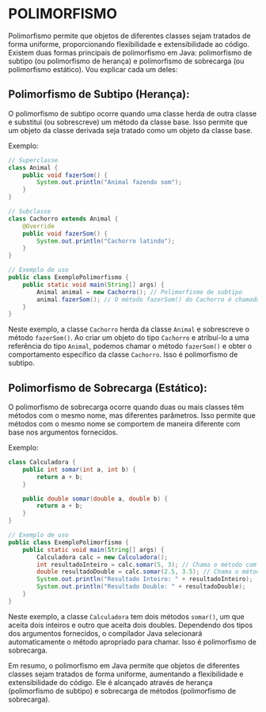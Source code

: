 # POLIMORFISMO
Polimorfismo permite que objetos de diferentes classes sejam tratados de forma uniforme, proporcionando flexibilidade e extensibilidade ao código. Existem duas formas principais de polimorfismo em Java: polimorfismo de subtipo (ou polimorfismo de herança) e polimorfismo de sobrecarga (ou polimorfismo estático). Vou explicar cada um deles:

## Polimorfismo de Subtipo (Herança):
O polimorfismo de subtipo ocorre quando uma classe herda de outra classe e substitui (ou sobrescreve) um método da classe base. Isso permite que um objeto da classe derivada seja tratado como um objeto da classe base.

Exemplo:

```java
// Superclasse
class Animal {
    public void fazerSom() {
        System.out.println("Animal fazendo som");
    }
}

// Subclasse
class Cachorro extends Animal {
    @Override
    public void fazerSom() {
        System.out.println("Cachorro latindo");
    }
}

// Exemplo de uso
public class ExemploPolimorfismo {
    public static void main(String[] args) {
        Animal animal = new Cachorro(); // Polimorfismo de subtipo
        animal.fazerSom(); // O método fazerSom() do Cachorro é chamado
    }
}
```

Neste exemplo, a classe `Cachorro` herda da classe `Animal` e sobrescreve o método `fazerSom()`. Ao criar um objeto do tipo `Cachorro` e atribuí-lo a uma referência do tipo `Animal`, podemos chamar o método `fazerSom()` e obter o comportamento específico da classe `Cachorro`. Isso é polimorfismo de subtipo.

## Polimorfismo de Sobrecarga (Estático):
O polimorfismo de sobrecarga ocorre quando duas ou mais classes têm métodos com o mesmo nome, mas diferentes parâmetros. Isso permite que métodos com o mesmo nome se comportem de maneira diferente com base nos argumentos fornecidos.

Exemplo:

```java
class Calculadora {
    public int somar(int a, int b) {
        return a + b;
    }

    public double somar(double a, double b) {
        return a + b;
    }
}

// Exemplo de uso
public class ExemploPolimorfismo {
    public static void main(String[] args) {
        Calculadora calc = new Calculadora();
        int resultadoInteiro = calc.somar(5, 3); // Chama o método com inteiros
        double resultadoDouble = calc.somar(2.5, 3.5); // Chama o método com doubles
        System.out.println("Resultado Inteiro: " + resultadoInteiro);
        System.out.println("Resultado Double: " + resultadoDouble);
    }
}
```

Neste exemplo, a classe `Calculadora` tem dois métodos `somar()`, um que aceita dois inteiros e outro que aceita dois doubles. Dependendo dos tipos dos argumentos fornecidos, o compilador Java selecionará automaticamente o método apropriado para chamar. Isso é polimorfismo de sobrecarga.

Em resumo, o polimorfismo em Java permite que objetos de diferentes classes sejam tratados de forma uniforme, aumentando a flexibilidade e extensibilidade do código. Ele é alcançado através de herança (polimorfismo de subtipo) e sobrecarga de métodos (polimorfismo de sobrecarga).